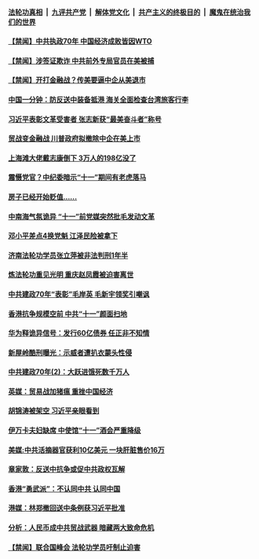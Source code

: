 ####  [法轮功真相](../../../../basic/blob/master/README.md?t=09292226) &nbsp;|&nbsp; [九评共产党](../../../../9ping.md/blob/master/README.md?t=09292226) &nbsp;|&nbsp; [解体党文化](../../../../jtdwh.md/blob/master/README.md?t=09292226)  &nbsp;|&nbsp; [共产主义的终极目的](../../../../gczydzjmd.md/blob/master/README.md?t=09292226) &nbsp;|&nbsp; [魔鬼在统治我们的世界](../../../../mgztzwmdsj.md/blob/master/README.md?t=09292226) 

#### [【禁闻】中共执政70年 中国经济成败皆因WTO](../pages/prog204/a102675342.md?t=09292226) 

#### [【禁闻】涉签证欺诈  中共前外专局官员在美被捕](../pages/prog204/a102675339.md?t=09292226) 

#### [【禁闻】开打金融战？传美要逼中企从美退市](../pages/prog204/a102675332.md?t=09292226) 

#### [中国一分钟：防反送中装备抵港 海关全面检查台湾旅客行李](../pages/prog204/a102675232.md?t=09292226) 


#### [习近平表彰文革受害者 张志新获“最美奋斗者”称号](../pages/prog204/a102675092.md?t=09292226) 

#### [贸战变金融战 川普政府拟撤除中企在美上市](../pages/prog204/a102675072.md?t=09292226) 

#### [上海滩大佬戴志康倒下 3万人的198亿没了](../pages/prog204/a102675064.md?t=09292226) 

#### [震慑党官？中纪委暗示“十一”期间有老虎落马](../pages/prog204/a102675053.md?t=09292226) 

#### [房子已经开始贬值……](../pages/prog204/a102675051.md?t=09292226) 

#### [中南海气氛诡异 “十一”前党媒突然批毛发动文革](../pages/prog204/a102675026.md?t=09292226) 

#### [邓小平差点4换党魁 江泽民险被拿下](../pages/prog204/a102674978.md?t=09292226) 

#### [济南法轮功学员张立萍被非法判刑1年半](../pages/prog204/a102674947.md?t=09292226) 

#### [炼法轮功重见光明 重庆赵凤霞被迫害离世](../pages/prog204/a102674944.md?t=09292226) 

#### [中共建政70年“表彰”毛岸英 毛新宇领奖引嘲讽](../pages/prog204/a102674580.md?t=09292226) 

#### [香港抗争规模空前 中共“十一”颜面扫地](../pages/prog204/a102674577.md?t=09292226) 


#### [华为释诡异信号：发行60亿债券 任正非不知情](../pages/prog204/a102674516.md?t=09292226) 

#### [新屋岭酷刑曝光：示威者遭扒衣蒙头性侵](../pages/prog204/a102674497.md?t=09292226) 

#### [中共建政70年(2)：大跃进饿死数千万人](../pages/prog204/a102673742.md?t=09292226) 

#### [英媒：贸易战加猪瘟 重挫中国经济](../pages/prog204/a102674495.md?t=09292226) 

#### [胡锦涛被架空 习近平亲眼看到](../pages/prog204/a102674466.md?t=09292226) 

#### [伊万卡夫妇缺席 中使馆“十一”酒会严重降级](../pages/prog204/a102674427.md?t=09292226) 

#### [美媒:中共活摘器官获利10亿美元 一块肝脏售价16万](../pages/prog204/a102674397.md?t=09292226) 

#### [章家敦：反送中抗争或促中共政权瓦解](../pages/prog204/a102674385.md?t=09292226) 

#### [香港“勇武派”：不认同中共 认同中国](../pages/prog204/a102674334.md?t=09292226) 

#### [港媒：林郑撤回送中条例获习近平批准](../pages/prog204/a102674329.md?t=09292226) 

#### [分析：人民币成中共贸战武器 暗藏两大致命危机](../pages/prog204/a102674301.md?t=09292226) 


#### [【禁闻】联合国峰会 法轮功学员吁制止迫害](../pages/prog204/a102674197.md?t=09292226) 

